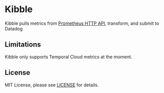 Kibble
=================

Kibble pulls metrics from [Prometheus HTTP API](https://prometheus.io/docs/prometheus/latest/querying/api/), transform, and submit to Datadog

## Limitations

Kibble only supports Temporal Cloud metrics at the moment.

## License
MIT License, please see [LICENSE](LICENSE) for details.
